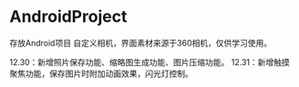 AndroidProject
==============

存放Android项目
自定义相机，界面素材来源于360相机，仅供学习使用。

12.30：新增照片保存功能、缩略图生成功能、图片压缩功能。
12.31：新增触摸聚焦功能，保存图片时附加动画效果，闪光灯控制。

